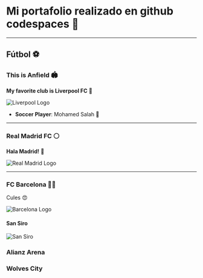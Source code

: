 # Mi portafolio realizado en github codespaces 🚀

---

## Fútbol ⚽️

### This is Anfield 🏟️
**My favorite club is Liverpool FC** 🛑

![Liverpool Logo](https://assets.goal.com/v3/assets/bltcc7a7ffd2fbf71f5/blta17b972299b5ea17/63d0165e87f04f5fa0ffb4b6/GettyImages-1220067059.jpg?auto=webp&format=pjpg&width=3840&quality=60)
- **Soccer Player**: Mohamed Salah 🌟
  
---

### Real Madrid FC ⚪️
**Hala Madrid!** 🎉

![Real Madrid Logo](https://img.asmedia.epimg.net/resizer/3IK_w5jpDAF87pTZg1N3ThJOZ_A=/1472x1104/filters:focal(751x483:761x493)/cloudfront-eu-central-1.images.arcpublishing.com/diarioas/PKZBINMC7NAOVNAI2DA7LGS32U.jpg)

---

### FC Barcelona 🔵🔴
Cules 😍

![Barcelona Logo](https://static1.ara.cat/clip/85e31dac-df4f-4463-b5fe-807353aca393_twitter-aspect-ratio_default_0.jpg)

#### San Siro

![San Siro](https://estaticos.elcolombiano.com/binrepository/780x565/0c0/0d0/none/11101/WBEU/estadio-san-sirao_43014856_20230809173016.jpg)

### Alianz Arena

### Wolves City
